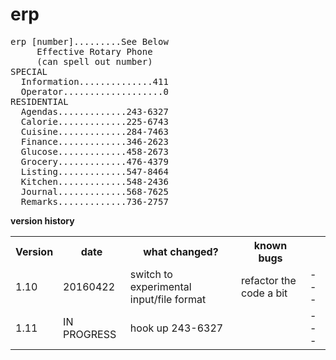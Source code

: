 # erp
<pre>
erp [number].........See Below
     Effective Rotary Phone
     (can spell out number)
SPECIAL
  Information..............411
  Operator...................0
RESIDENTIAL
  Agendas.............243-6327
  Calorie.............225-6743
  Cuisine.............284-7463
  Finance.............346-2623
  Glucose.............458-2673
  Grocery.............476-4379
  Listing.............547-8464
  Kitchen.............548-2436
  Journal.............568-7625
  Remarks.............736-2757
</pre>

**version history**
<table>
   <tr>
      <th>Version</th>
      <th>date</th>
      <th>what changed?</th>
      <th>known bugs</th>
   </tr>
   <tr>
      <td>1.10</td>
      <td>20160422</td>
      <td>switch to experimental input/file format</td>
      <td>refactor the code a bit</td>
      <td>---</td>
   </tr>
   <tr>
      <td>1.11</td>
      <td>IN PROGRESS</td>
      <td>hook up 243-6327</td>
      <td></td>
      <td>---</td>
   </tr>
</table>

